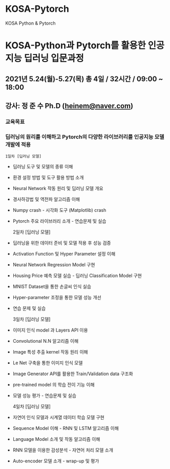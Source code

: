 # KOSA-Pytorch
KOSA Python &amp; Pytorch

# KOSA-Python과 Pytorch를 활용한 인공지능 딥러닝 입문과정

## 2021년 5.24(월)-5.27(목) 총 4일 / 32시간 / 09:00 ~ 18:00

## 강사: 정 준 수 Ph.D (heinem@naver.com)

### 교육목표
### 딥러닝의 원리를 이해하고 Pytorch의 다양한 라이브러리를 인공지능 모델개발에 적용

	1일차 [딥러닝 모델]
  - 딥러닝 도구 및 모델의 종류 이해
  - 환경 설정 방법 및 도구 활용 방법 소개
  - Neural Network 작동 원리 및 딥러닝 모델 개요
  - 경사하강법 및 역전파 알고리즘 이해
  - Numpy crash - 시각화 도구 (Matplotlib) crash
  - Pytorch 주요 라이브러리 소개 - 연습문제 및 실습

	2일차 [딥러닝 모델]
  - 딥러닝을 위한 데이터 준비 및 모델 적용 후 성능 검증
  - Activation Function 및 Hyper Parameter 설정 이해
  - Neural Network Regression Model 구현
  - Housing Price 예측 모델 실습 - 딥러닝 Classification Model 구현
  - MNIST Dataset을 통한 손글씨 인식 실습
  - Hyper-parameter 조정을 통한 모델 성능 개선
  - 연습 문제 및 실습

	3일차 [딥러닝 모델]
  - 이미지 인식 model 과 Layers API 이용
  - Convolutional N.N 알고리즘 이해
  - Image 특성 추출 kernel 작동 원리 이해
  - Le Net 구축을 통한 이미지 인식 모델 
  - Image Generator API를 활용한 Train/Validation data 구조화
  - pre-trained model 의 학습 전이 기능 이해
  - 모델 성능 평가 - 연습문제 및 실습

  	4일차 [딥러닝 모델]
  - 자연어 인식 모델과 시계열 데이터 학습 모델 구현
  - Sequence Model 이해 - RNN 및 LSTM 알고리즘 이해
  - Language Model 소개 및 작동 알고리즘 이해
  - RNN 모델을 이용한 감성분석 - 자연어 처리 모델 소개
  - Auto-encoder 모델 소개 - wrap-up 및 평가
